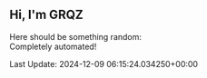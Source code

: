 ## Hi, I'm GRQZ
Here should be something random:  
Completely automated!

Last Update: 2024-12-09 06:15:24.034250+00:00
